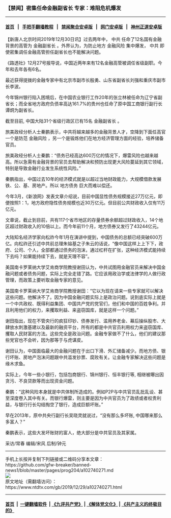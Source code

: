 ### 【禁闻】密集任命金融副省长 专家：难阻危机爆发
------------------------

#### [首页](https://github.com/gfw-breaker/banned-news1/blob/master/README.md) &nbsp;&nbsp;|&nbsp;&nbsp; [手把手翻墙教程](https://github.com/gfw-breaker/guides/wiki) &nbsp;&nbsp;|&nbsp;&nbsp; [禁闻聚合安卓版](https://github.com/gfw-breaker/bn-android) &nbsp;&nbsp;|&nbsp;&nbsp; [网门安卓版](https://github.com/oGate2/oGate) &nbsp;&nbsp;|&nbsp;&nbsp; [神州正道安卓版](https://github.com/SzzdOgate/update) 



<div><div class="post_content" itemprop="articleBody">
 <p>
  【新唐人北京时间2019年12月30日讯】过去两年中，
  <ok href="https://www.ntdtv.com/gb/中共.htm">
   中共
  </ok>
  任命了12名国有金融背景的高管为
  <ok href="https://www.ntdtv.com/gb/金融副省长.htm">
   金融副省长
  </ok>
  。外界认为，为防止地方
  <ok href="https://www.ntdtv.com/gb/金融风险.htm">
   金融风险
  </ok>
  集中爆发，
  <ok href="https://www.ntdtv.com/gb/中共.htm">
   中共
  </ok>
  即使密集调任金融高管担任副省长也不能解决问题。
 </p>
 <p>
  《路透社》12月27号报导说，中国近两年来有12名金融高管被调任省级副职。今年和去年各有6名。
 </p>
 <p>
  最近获得提拨的金融专家中有北京市副市长殷勇、山东省副省长刘强和重庆市副市长李波。
 </p>
 <p>
  今年锦州银行陷入困境后，在中国农业银行工作20年的张立林被任命为辽宁省副省长；而全省地方政府负债率高达161.7%的贵州也任命了原中国工商银行副行长谭炯为副省长。
 </p>
 <p>
  截至目前, 中国大陆31个省级行政区已有15名
  <ok href="https://www.ntdtv.com/gb/金融副省长.htm">
   金融副省长
  </ok>
  。
 </p>
 <p>
  旅美政经分析人士秦鹏表示，中共将越来越多的金融背景人才，空降到下面任高官一个是防范
  <ok href="https://www.ntdtv.com/gb/金融风险.htm">
   金融风险
  </ok>
  ，另一个是锻炼他们在地方经济管理方面的经验，培养储备官员。
 </p>
 <p>
  旅美政经分析人士秦鹏：“债务已经高达600万亿的情况下，爆雷风险也越来越高。所以急需有金融背景的官员去帮助解决和预防出现更大风险蔓延到其它领域，特别是导致金融行业发生系统性风险。”
 </p>
 <p>
  秦鹏指出，中国过去10年的经济模式就是以超过当地财政能力，大规模借款发展铁、公、基、房地产。所以
  <ok href="https://www.ntdtv.com/gb/地方债务.htm">
   地方债务
  </ok>
  巨大而难以偿还。
 </p>
 <p>
  今年3月，《新浪网》发表文章介绍说，目前中国显性债务规模接近27万亿元，即便按照1：1，地方政府隐性债务规模也近30万亿元。但目前公共财政收入仅有11万亿元。
 </p>
 <p>
  文章说，截止到目前，共有117个省市地区的存量债券余额超过财政收入，14个地区超过财政收入的10倍以上。而今年前11个月，地方债券又发行了43244亿元。
 </p>
 <p>
  大陆知名经济学家向松祚今年1月在演讲中提到，中国债务的总额已经突破600万亿。向松祚还引述中共前总理朱镕基之子朱云的话说，“像中国这样上上下下，政府、公司、个人，全部都通过债务的泡沫，通过杠杆在扩张，这种经济模式能持续下去吗？如果能持续下去，就是天理不容”。
 </p>
 <p>
  美国南卡罗莱纳大学艾肯商学院教授谢田认为，中共试图用金融官员来解决中国金融问题或者债务问题，实际上完全走错了路。它应该用政治学或法律学的人做行政管理，而政策上要听取金融专家的意见。
 </p>
 <p>
  美国南卡罗莱纳大学艾肯商学院教授谢田：“它以为现在请来一些专家就可以解决这些问题。他解决不了。因为中国金融问题实际上是政治问题。说到底实际上就是一个中共政权、既得利益集团、中国共产党的党官们，他们和中国的百姓争利。并且利用他们的权力，来攫取利益、来盗窃国库，就是这样一个问题。”
 </p>
 <p>
  谢田指出，现在不管央行的疯狂印钞、债券发行、滥用养老金、幕后操纵股市、大肆放水刺激基建以及最新的融资平台，所有的都是中共官员利用权力来盗窃国库、攫取人民财富的方法。这些完全是政治问题。金融专家做不了什么，他们的建议那些党官也不会听，因为那等于与虎谋皮。
 </p>
 <p>
  谢田认为，中国面临最大的金融问题在于出口下滑、外汇储备减少。而地方债、银行坏账、房地产泡沫问题跟中共滥发钞票、腐败有关。让金融专家解决这些问题是缘木求鱼。
 </p>
 <p>
  实际上，今年一些小银行，包括包商银行、锦州银行、恒丰银行等, 相继被曝出因贪污、不良贷款等而出现资金问题。
 </p>
 <p>
  秦鹏：“这种风险本身就是中共体制所造成的。例如P2P与中共官员乱批乱设、甚至深度卷入其中有关。而银行爆雷，则主要是因为中共官员为了政绩或者权贵利益，与银行行长勾结掏空了银行，造成巨额坏账。”
 </p>
 <p>
  早在2013年，原中共央行副行长吴晓灵就说过，“没有那么多坏账, 中国哪来那么多富人？”
 </p>
 <p>
  秦鹏表示，这些大发坏账财的富人，绝大部分是中共官员及其家属。
 </p>
 <p>
  采访/常春 编辑/宋风 后制/钟元
 </p>
 <div class="single_ad">
 </div>
</div>
</div>
<hr/>
手机上长按并复制下列链接或二维码分享本文章：<br/>
https://github.com/gfw-breaker/banned-news1/blob/master/pages/prog204/a102740271.md <br/>
<a href='https://github.com/gfw-breaker/banned-news1/blob/master/pages/prog204/a102740271.md'><img src='https://github.com/gfw-breaker/banned-news1/blob/master/pages/prog204/a102740271.md.png'/></a> <br/>
原文地址（需翻墙访问）：https://www.ntdtv.com/gb/2019/12/29/a102740271.html


------------------------
#### [首页](https://github.com/gfw-breaker/banned-news1/blob/master/README.md) &nbsp;|&nbsp; [一键翻墙软件](https://github.com/gfw-breaker/nogfw/blob/master/README.md) &nbsp;| [《九评共产党》](https://github.com/gfw-breaker/9ping.md/blob/master/README.md#九评之一评共产党是什么) | [《解体党文化》](https://github.com/gfw-breaker/jtdwh.md/blob/master/README.md) | [《共产主义的终极目的》](https://github.com/gfw-breaker/gczydzjmd.md/blob/master/README.md)


<img src='http://gfw-breaker.win/banned-news/pages/prog204/a102740271.md' width='0px' height='0px'/>